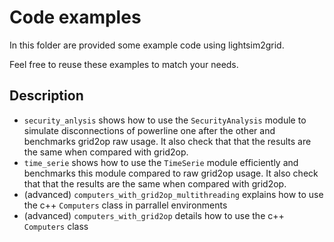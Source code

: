 # Code examples

In this folder are provided some example code using lightsim2grid.

Feel free to reuse these examples to match your needs.

## Description

- `security_anlysis` shows how to use the `SecurityAnalysis` module to simulate disconnections of powerline one after the other and benchmarks grid2op raw usage. It also check that that the results are the same when compared with grid2op.
- `time_serie` shows how to use the `TimeSerie` module efficiently and benchmarks this module compared to raw grid2op usage. It also check that that the results are the same when compared with grid2op.
- (advanced) `computers_with_grid2op_multithreading` explains how to use the c++ `Computers` class in parrallel environments
- (advanced) `computers_with_grid2op` details how to use the c++ `Computers` class
